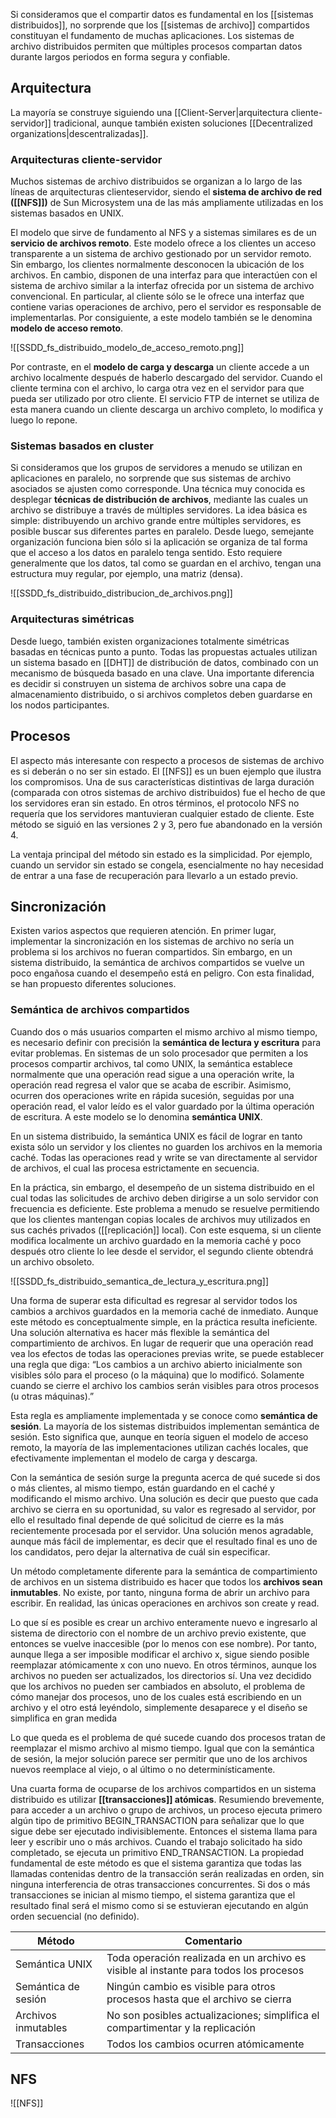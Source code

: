 Si consideramos que el compartir datos es fundamental en los [[sistemas distribuidos]], no sorprende que los [[sistemas de archivo]] compartidos constituyan el fundamento de muchas aplicaciones. Los sistemas de archivo distribuidos permiten que múltiples procesos compartan datos durante largos periodos en forma segura y confiable.

## Arquitectura
La mayoría se construye siguiendo una [[Client-Server|arquitectura cliente-servidor]] tradicional, aunque también existen soluciones [[Decentralized organizations|descentralizadas]].

### Arquitecturas cliente-servidor
Muchos sistemas de archivo distribuidos se organizan a lo largo de las líneas de arquitecturas clienteservidor, siendo el **sistema de archivo de red ([[NFS]])** de Sun Microsystem una de las más ampliamente utilizadas en los sistemas basados en UNIX.

El modelo que sirve de fundamento al NFS y a sistemas similares es de un **servicio de archivos remoto**. Este modelo ofrece a los clientes un acceso transparente a un sistema de archivo gestionado por un servidor remoto. Sin embargo, los clientes normalmente desconocen la ubicación de los archivos. En cambio, disponen de una interfaz para que interactúen con el sistema de archivo similar a la interfaz ofrecida por un sistema de archivo convencional. En particular, al cliente sólo se le ofrece una interfaz que contiene varias operaciones de archivo, pero el servidor es responsable de implementarlas. Por consiguiente, a este modelo también se le denomina **modelo de acceso remoto**.

![[SSDD_fs_distribuido_modelo_de_acceso_remoto.png]]

Por contraste, en el **modelo de carga y descarga** un cliente accede a un archivo localmente después de haberlo descargado del servidor. Cuando el cliente termina con el archivo, lo carga otra vez en el servidor para que pueda ser utilizado por otro cliente. El servicio FTP de internet se utiliza de esta manera cuando un cliente descarga un archivo completo, lo modifica y luego lo repone.

### Sistemas basados en cluster
Si consideramos que los grupos de servidores a menudo se utilizan en aplicaciones en paralelo, no sorprende que sus sistemas de archivo asociados se ajusten como corresponde. Una técnica muy conocida es desplegar **técnicas de distribución de archivos**, mediante las cuales un archivo se distribuye a través de múltiples servidores. La idea básica es simple: distribuyendo un archivo grande entre múltiples servidores, es posible buscar sus diferentes partes en paralelo. Desde luego, semejante organización funciona bien sólo si la aplicación se organiza de tal forma que el acceso a los datos en paralelo tenga sentido. Esto requiere generalmente que los datos, tal como se guardan en el archivo, tengan una estructura muy regular, por ejemplo, una matriz (densa).

![[SSDD_fs_distribuido_distribucion_de_archivos.png]]

### Arquitecturas simétricas
Desde luego, también existen organizaciones totalmente simétricas basadas en técnicas punto a punto. Todas las propuestas actuales utilizan un sistema basado en [[DHT]] de distribución de datos, combinado con un mecanismo de búsqueda basado en una clave. Una importante diferencia es decidir si construyen un sistema de archivos sobre una capa de almacenamiento distribuido, o si archivos completos deben guardarse en los nodos participantes.

## Procesos
El aspecto más interesante con respecto a procesos de sistemas de archivo es si deberán o no ser sin estado. El [[NFS]] es un buen ejemplo que ilustra los compromisos. Una de sus características distintivas de larga duración (comparada con otros sistemas de archivo distribuidos) fue el hecho de que los servidores eran sin estado. En otros términos, el protocolo NFS no requería que los servidores mantuvieran cualquier estado de cliente. Este método se siguió en las versiones 2 y 3, pero fue abandonado en la versión 4.

La ventaja principal del método sin estado es la simplicidad. Por ejemplo, cuando un servidor sin estado se congela, esencialmente no hay necesidad de entrar a una fase de recuperación para llevarlo a un estado previo.

## Sincronización
Existen varios aspectos que requieren atención. En primer lugar, implementar la sincronización en los sistemas de archivo no sería un problema si los archivos no fueran compartidos. Sin embargo, en un sistema distribuido, la semántica de archivos compartidos se vuelve un poco engañosa cuando el desempeño está en peligro. Con esta finalidad, se han propuesto diferentes soluciones.

### Semántica de archivos compartidos
Cuando dos o más usuarios comparten el mismo archivo al mismo tiempo, es necesario definir con precisión la **semántica de lectura y escritura** para evitar problemas. En sistemas de un solo procesador que permiten a los procesos compartir archivos, tal como UNIX, la semántica establece normalmente que una operación read sigue a una operación write, la operación read regresa el valor que se acaba de escribir. Asimismo, ocurren dos operaciones write en rápida sucesión, seguidas por una operación read, el valor leído es el valor guardado por la última operación de escritura. A este modelo se lo denomina **semántica UNIX**.

En un sistema distribuido, la semántica UNIX es fácil de lograr en tanto exista sólo un servidor y los clientes no guarden los archivos en la memoria caché. Todas las operaciones read y write se van directamente al servidor de archivos, el cual las procesa estrictamente en secuencia.

En la práctica, sin embargo, el desempeño de un sistema distribuido en el cual todas las solicitudes de archivo deben dirigirse a un solo servidor con frecuencia es deficiente. Este problema a menudo se resuelve permitiendo que los clientes mantengan copias locales de archivos muy utilizados en sus cachés privados ([[replicación]] local). Con este esquema, si un cliente modifica localmente un archivo guardado en la memoria caché y poco después otro cliente lo lee desde el servidor, el segundo cliente obtendrá un archivo obsoleto.

![[SSDD_fs_distribuido_semantica_de_lectura_y_escritura.png]]

Una forma de superar esta dificultad es regresar al servidor todos los cambios a archivos guardados en la memoria caché de inmediato. Aunque este método es conceptualmente simple, en la práctica resulta ineficiente. Una solución alternativa es hacer más flexible la semántica del compartimiento de archivos. En lugar de requerir que una operación read vea los efectos de todas las operaciones previas write, se puede establecer una regla que diga: “Los cambios a un archivo abierto inicialmente son visibles sólo para el proceso (o la máquina) que lo modificó. Solamente cuando se cierre el archivo los cambios serán visibles para otros procesos (u otras máquinas).”

Esta regla es ampliamente implementada y se conoce como **semántica de sesión**. La mayoría de los sistemas distribuidos implementan semántica de sesión. Esto significa que, aunque en teoría siguen el modelo de acceso remoto, la mayoría de las implementaciones utilizan cachés locales, que efectivamente implementan el modelo de carga y descarga.

Con la semántica de sesión surge la pregunta acerca de qué sucede si dos o más clientes, al mismo tiempo, están guardando en el caché y modificando el mismo archivo. Una solución es decir que puesto que cada archivo se cierra en su oportunidad, su valor es regresado al servidor, por ello el resultado final depende de qué solicitud de cierre es la más recientemente procesada por el servidor. Una solución menos agradable, aunque más fácil de implementar, es decir que el resultado final es uno de los candidatos, pero dejar la alternativa de cuál sin especificar.

Un método completamente diferente para la semántica de compartimiento de archivos en un sistema distribuido es hacer que todos los **archivos sean inmutables**. No existe, por tanto, ninguna forma de abrir un archivo para escribir. En realidad, las únicas operaciones en archivos son create y read.

Lo que sí es posible es crear un archivo enteramente nuevo e ingresarlo al sistema de directorio con el nombre de un archivo previo existente, que entonces se vuelve inaccesible (por lo menos con ese nombre). Por tanto, aunque llega a ser imposible modificar el archivo x, sigue siendo posible reemplazar atómicamente x con uno nuevo. En otros términos, aunque los archivos no pueden ser actualizados, los directorios sí. Una vez decidido que los archivos no pueden ser cambiados en absoluto, el problema de cómo manejar dos procesos, uno de los cuales está escribiendo en un archivo y el otro está leyéndolo, simplemente desaparece y el diseño se simplifica en gran medida

Lo que queda es el problema de qué sucede cuando dos procesos tratan de reemplazar el mismo archivo al mismo tiempo. Igual que con la semántica de sesión, la mejor solución parece ser permitir que uno de los archivos nuevos reemplace al viejo, o al último o no determinísticamente.

Una cuarta forma de ocuparse de los archivos compartidos en un sistema distribuido es utilizar **[[transacciones]] atómicas**. Resumiendo brevemente, para acceder a un archivo o grupo de archivos, un proceso ejecuta primero algún tipo de primitivo BEGIN_TRANSACTION para señalizar que lo que sigue debe ser ejecutado indivisiblemente. Entonces el sistema llama para leer y escribir uno o más archivos. Cuando el trabajo solicitado ha sido completado, se ejecuta un primitivo END_TRANSACTION. La propiedad fundamental de este método es que el sistema garantiza que todas las llamadas contenidas dentro de la transacción serán realizadas en orden, sin ninguna interferencia de otras transacciones concurrentes. Si dos o más transacciones se inician al mismo tiempo, el sistema garantiza que el resultado final será el mismo como si se estuvieran ejecutando en algún orden secuencial (no definido).

| Método              | Comentario                                                                            |
| ------------------- | ------------------------------------------------------------------------------------- |
| Semántica UNIX      | Toda operación realizada en un archivo es visible al instante para todos los procesos |
| Semántica de sesión | Ningún cambio es visible para otros procesos hasta que el archivo se cierra           |
| Archivos inmutables | No son posibles actualizaciones; simplifica el compartimentar y la replicación        |
| Transacciones       | Todos los cambios ocurren atómicamente                                                | 

## NFS
![[NFS]]